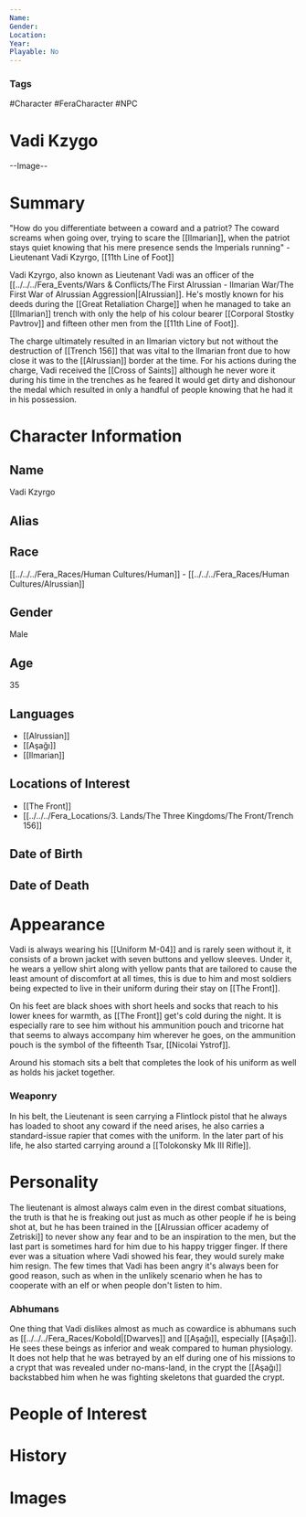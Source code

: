 ```yaml
---
Name: 
Gender: 
Location: 
Year: 
Playable: No
---
```


### Tags
#Character #FeraCharacter #NPC

# Vadi Kzygo

--Image--

# Summary
"How do you differentiate between a coward and a patriot? The coward screams when going over, trying to scare the [[Ilmarian]], when the patriot stays quiet knowing that his mere presence sends the Imperials running" 
-Lieutenant Vadi Kzyrgo, [[11th Line of Foot]]

Vadi Kzyrgo, also known as Lieutenant Vadi was an officer of the [[../../../Fera_Events/Wars & Conflicts/The First Alrussian - Ilmarian War/The First War of Alrussian Aggression|[Alrussian]]. He's mostly known for his deeds during the [[Great Retaliation Charge]] when he managed to take an [[Ilmarian]] trench with only the help of his colour bearer [[Corporal Stostky Pavtrov]] and fifteen other men from the [[11th Line of Foot]]. 

The charge ultimately resulted in an Ilmarian victory but not without the destruction of [[Trench 156]] that was vital to the Ilmarian front due to how close it was to the [[Alrussian]] border at the time. For his actions during the charge, Vadi received the [[Cross of Saints]] although he never wore it during his time in the trenches as he feared It would get dirty and dishonour the medal which resulted in only a handful of people knowing that he had it in his possession. 

# Character Information

## Name
Vadi Kzyrgo

## Alias

## Race
[[../../../Fera_Races/Human Cultures/Human]] - [[../../../Fera_Races/Human Cultures/Alrussian]]

## Gender
Male

## Age
35

## Languages
- [[Alrussian]]
- [[Aşağı]]
- [[Ilmarian]]

## Locations of Interest
- [[The Front]]
- [[../../../Fera_Locations/3. Lands/The Three Kingdoms/The Front/Trench 156]]

## Date of Birth

## Date of Death

# Appearance
Vadi is always wearing his [[Uniform M-04]] and is rarely seen without it, it consists of a brown jacket with seven buttons and yellow sleeves. Under it, he wears a yellow shirt along with yellow pants that are tailored to cause the least amount of discomfort at all times, this is due to him and most soldiers being expected to live in their uniform during their stay on [[The Front]]. 

On his feet are black shoes with short heels and socks that reach to his lower knees for warmth, as [[The Front]] get's cold during the night. It is especially rare to see him without his ammunition pouch and tricorne hat that seems to always accompany him wherever he goes, on the ammunition pouch is the symbol of the fifteenth Tsar, [[Nicolai Ystrof]]. 

Around his stomach sits a belt that completes the look of his uniform as well as holds his jacket together. 

### Weaponry
In his belt, the Lieutenant is seen carrying a Flintlock pistol that he always has loaded to shoot any coward if the need arises, he also carries a standard-issue rapier that comes with the uniform. In the later part of his life, he also started carrying around a [[Tolokonsky Mk III Rifle]]. 

# Personality
The lieutenant is almost always calm even in the direst combat situations, the truth is that he is freaking out just as much as other people if he is being shot at, but he has been trained in the [[Alrussian officer academy of Zetriski]] to never show any fear and to be an inspiration to the men, but the last part is sometimes hard for him due to his happy trigger finger. If there ever was a situation where Vadi showed his fear, they would surely make him resign. The few times that Vadi has been angry it's always been for good reason, such as when in the unlikely scenario when he has to cooperate with an elf or when people don't listen to him. 

### Abhumans
One thing that Vadi dislikes almost as much as cowardice is abhumans such as [[../../../Fera_Races/Kobold|[Dwarves]] and [[Aşağı]], especially [[Aşağı]]. He sees these beings as inferior and weak compared to human physiology. It does not help that he was betrayed by an elf during one of his missions to a crypt that was revealed under no-mans-land, in the crypt the [[Aşağı]] backstabbed him when he was fighting skeletons that guarded the crypt. 

# People of Interest

# History

# Images
